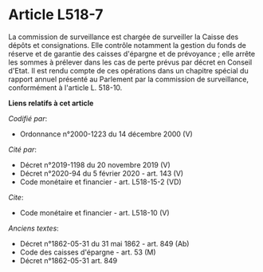 # Article L518-7

La commission de surveillance est chargée de surveiller la Caisse des dépôts et consignations. Elle contrôle notamment la
gestion du fonds de réserve et de garantie des caisses d'épargne et de prévoyance ; elle arrête les sommes à prélever dans
les cas de perte prévus par décret en Conseil d'Etat. Il est rendu compte de ces opérations dans un chapitre spécial du
rapport annuel présenté au Parlement par la commission de surveillance, conformément à l'article L. 518-10.

**Liens relatifs à cet article**

_Codifié par_:

  - Ordonnance n°2000-1223 du 14 décembre 2000 (V)

_Cité par_:

  - Décret n°2019-1198 du 20 novembre 2019 (V)
  - Décret n°2020-94 du 5 février 2020 - art. 143 (V)
  - Code monétaire et financier - art. L518-15-2 (VD)

_Cite_:

  - Code monétaire et financier - art. L518-10 (V)

_Anciens textes_:

  - Décret n°1862-05-31 du 31 mai 1862 - art. 849 (Ab)
  - Code des caisses d'épargne - art. 53 (M)
  - Décret n°1862-05-31 art. 849
